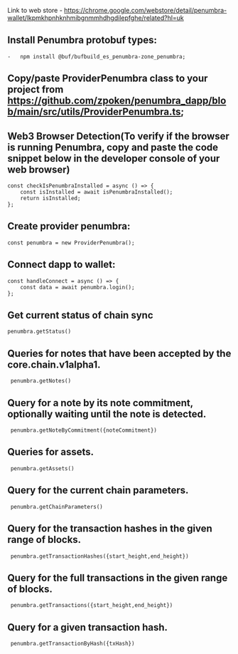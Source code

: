 Link to web store - https://chrome.google.com/webstore/detail/penumbra-wallet/lkpmkhpnhknhmibgnmmhdhgdilepfghe/related?hl=uk

## Install Penumbra protobuf types:
    -   npm install @buf/bufbuild_es_penumbra-zone_penumbra;
## Copy/paste ProviderPenumbra class to your project from https://github.com/zpoken/penumbra_dapp/blob/main/src/utils/ProviderPenumbra.ts;
## Web3 Browser Detection(To verify if the browser is running Penumbra, copy and paste the code snippet below in the developer console of your web browser)
    const checkIsPenumbraInstalled = async () => {
        const isInstalled = await isPenumbraInstalled();
        return isInstalled;
    };

## Create provider penumbra:
    const penumbra = new ProviderPenumbra(); 
## Connect dapp to wallet:
    const handleConnect = async () => {
        const data = await penumbra.login();
    };
## Get current status of chain sync
    penumbra.getStatus()
## Queries for notes that have been accepted by the core.chain.v1alpha1.
     penumbra.getNotes()
## Query for a note by its note commitment, optionally waiting until the note is detected.
     penumbra.getNoteByCommitment({noteCommitment})
## Queries for assets.
     penumbra.getAssets()
## Query for the current chain parameters.
     penumbra.getChainParameters()
## Query for the transaction hashes in the given range of blocks.
     penumbra.getTransactionHashes({start_height,end_height})
## Query for the full transactions in the given range of blocks.
     penumbra.getTransactions({start_height,end_height})
## Query for a given transaction hash.
     penumbra.getTransactionByHash({txHash})
